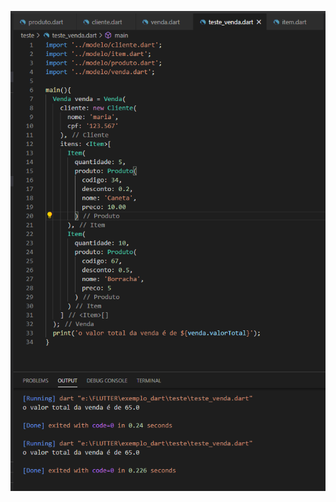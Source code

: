 ![nada](https://github.com/Ulusamay/Composicao-em-Dart-Simulacao-Produtos-e-Vendas/blob/master/a.PNG)
